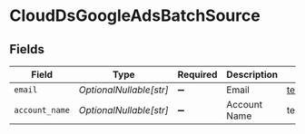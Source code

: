 # CloudDsGoogleAdsBatchSource


## Fields

| Field                   | Type                    | Required                | Description             | Example                 |
| ----------------------- | ----------------------- | ----------------------- | ----------------------- | ----------------------- |
| `email`                 | *OptionalNullable[str]* | :heavy_minus_sign:      | Email                   | test@gmail.com          |
| `account_name`          | *OptionalNullable[str]* | :heavy_minus_sign:      | Account Name            | test_account            |